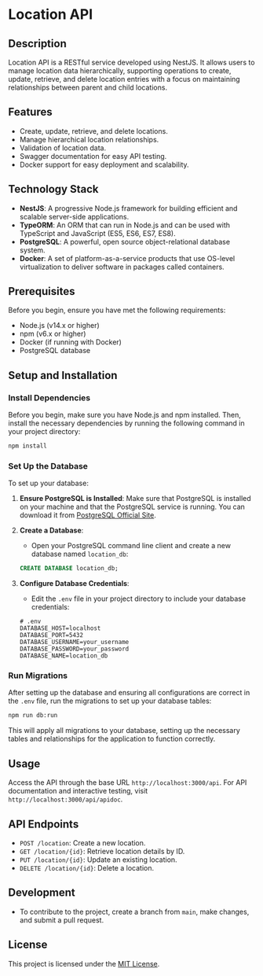 
# Location API

## Description

Location API is a RESTful service developed using NestJS. It allows users to manage location data hierarchically, supporting operations to create, update, retrieve, and delete location entries with a focus on maintaining relationships between parent and child locations.

## Features

- Create, update, retrieve, and delete locations.
- Manage hierarchical location relationships.
- Validation of location data.
- Swagger documentation for easy API testing.
- Docker support for easy deployment and scalability.

## Technology Stack

- **NestJS**: A progressive Node.js framework for building efficient and scalable server-side applications.
- **TypeORM**: An ORM that can run in Node.js and can be used with TypeScript and JavaScript (ES5, ES6, ES7, ES8).
- **PostgreSQL**: A powerful, open source object-relational database system.
- **Docker**: A set of platform-as-a-service products that use OS-level virtualization to deliver software in packages called containers.

## Prerequisites

Before you begin, ensure you have met the following requirements:
- Node.js (v14.x or higher)
- npm (v6.x or higher)
- Docker (if running with Docker)
- PostgreSQL database

## Setup and Installation

### Install Dependencies

Before you begin, make sure you have Node.js and npm installed. Then, install the necessary dependencies by running the following command in your project directory:

```bash
npm install
```

### Set Up the Database

To set up your database:

1. **Ensure PostgreSQL is Installed**: Make sure that PostgreSQL is installed on your machine and that the PostgreSQL service is running. You can download it from [PostgreSQL Official Site](https://www.postgresql.org/download/).

2. **Create a Database**:
   - Open your PostgreSQL command line client and create a new database named `location_db`:
   
   ```sql
   CREATE DATABASE location_db;
   ```

3. **Configure Database Credentials**:
   - Edit the `.env` file in your project directory to include your database credentials:

   ```plaintext
   # .env
   DATABASE_HOST=localhost
   DATABASE_PORT=5432
   DATABASE_USERNAME=your_username
   DATABASE_PASSWORD=your_password
   DATABASE_NAME=location_db
   ```

### Run Migrations

After setting up the database and ensuring all configurations are correct in the `.env` file, run the migrations to set up your database tables:

```bash
npm run db:run
```

This will apply all migrations to your database, setting up the necessary tables and relationships for the application to function correctly.

## Usage

Access the API through the base URL `http://localhost:3000/api`. For API documentation and interactive testing, visit `http://localhost:3000/api/apidoc`.

## API Endpoints

- `POST /location`: Create a new location.
- `GET /location/{id}`: Retrieve location details by ID.
- `PUT /location/{id}`: Update an existing location.
- `DELETE /location/{id}`: Delete a location.

## Development

- To contribute to the project, create a branch from `main`, make changes, and submit a pull request.

## License

This project is licensed under the [MIT License](LICENSE).
